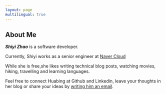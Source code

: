 ```yaml
---
layout: page
multilingual: true
---
```


## About Me
**_Shiyi Zhao_** is a software developer. 


Currently, Shiyi works as a senior engineer at [Naver Cloud]() 

While she is free,she likes writing technical blog posts, watching movies, hiking, travelling and learning languages.

Feel free to connect Huabing at Github and Linkedin, leave your thoughts in her blog or share your ideas by [writing him an email](mailto:ishunsongshiyi@gmail.com). 
<!--
## Publications
| Title       |Type        |Publisher   |Link        |
| ----------- |----------- |----------- |----------- |
||ebook||[Read online](https://)|


## Presentations (Selected)
|Year         |City        |Conference  | Title      |Slides      |Video       |
| ----------- |----------- |----------- |----------- |----------- |----------- |
|2022|Virtual|[IstioCon](https://events.istio.io/istiocon-2022)||[slides](/slides/tencent-music-service-mesh-practice-with-istio-and-aeraki.pdf)|[Video](https://www.youtube.com/watch?v=6t_yPsq4Pi4)|


## Open Source Projects
|Project      |Role        |  Website   | GitHub     |
| ----------- |----------- |----------- |----------- |
|        | Contributor|     | |
-->